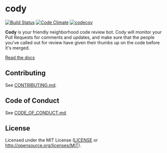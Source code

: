 # cody

[![Build Status](https://travis-ci.org/aergonaut/cody.svg?branch=master)](https://travis-ci.org/aergonaut/cody)
[![Code Climate](https://codeclimate.com/github/aergonaut/cody/badges/gpa.svg)](https://codeclimate.com/github/aergonaut/cody)
[![codecov](https://codecov.io/gh/aergonaut/cody/branch/master/graph/badge.svg)](https://codecov.io/gh/aergonaut/cody)

**Cody** is your friendly neighborhood code review bot. Cody will monitor your
Pull Requests for comments and updates, and make sure that the people you've
called out for review have given their thumbs up on the code before it's merged.

[Read the docs](https://aergonaut.github.io/cody/)

## Contributing

See [CONTRIBUTING.md](CONTRIBUTING.md).

## Code of Conduct

See [CODE_OF_CONDUCT.md](CODE_OF_CONDUCT.md).

## License

Licensed under the MIT License ([LICENSE](LICENSE) or
<http://opensource.org/licenses/MIT>).
